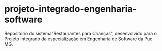 # projeto-integrado-engenharia-software
Repositório do sistema"Restaurantes para Crianças", desenvolvido para o Projeto Integrado da especialização em Engenharia de Software da Puc MG.
